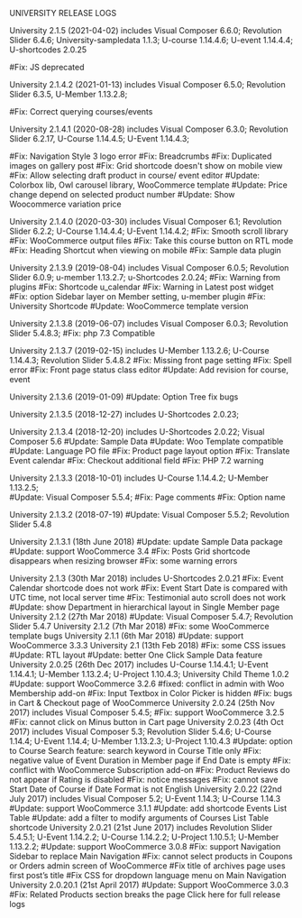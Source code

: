 UNIVERSITY RELEASE LOGS


University 2.1.5 (2021-04-02)
includes Visual Composer 6.6.0; Revolution Slider 6.4.6; University-sampledata 1.1.3; U-course 1.14.4.6; U-event 1.14.4.4; U-shortcodes 2.0.25

#Fix: JS deprecated

University 2.1.4.2 (2021-01-13)
includes Visual Composer 6.5.0; Revolution Slider 6.3.5, U-Member 1.13.2.8;

#Fix: Correct querying courses/events

University 2.1.4.1 (2020-08-28)
includes Visual Composer 6.3.0; Revolution Slider 6.2.17, U-Course 1.14.4.5; U-Event 1.14.4.3;

#Fix: Navigation Style 3 logo error
#Fix: Breadcrumbs
#Fix: Duplicated images on gallery post
#Fix: Grid shortcode doesn't show on mobile view
#Fix: Allow selecting draft product in course/ event editor
#Update: Colorbox lib, Owl carousel library, WooCommerce template
#Update: Price change depend on selected product number
#Update: Show Woocommerce variation price 


University 2.1.4.0 (2020-03-30)
includes Visual Composer 6.1; Revolution Slider 6.2.2; U-Course 1.14.4.4; U-Event 1.14.4.2;
#Fix: Smooth scroll library
#Fix: WooCommerce output files
#Fix: Take this course button on RTL mode
#Fix: Heading Shortcut when viewing on mobile
#Fix: Sample data plugin


University 2.1.3.9 (2019-08-04)
includes Visual Composer 6.0.5; Revolution Slider 6.0.9; u-member 1.13.2.7; u-Shortcodes 2.0.24;
#Fix: Warning from plugins
#Fix: Shortcode u_calendar
#Fix: Warning in Latest post widget
#Fix: option Sidebar layer on Member setting, u-member plugin
#Fix: University Shortcode 
#Update: WooCommerce template version

University 2.1.3.8 (2019-06-07)
includes Visual Composer 6.0.3; Revolution Slider 5.4.8.3; 
#Fix: php 7.3 Compatible

University 2.1.3.7 (2019-02-15)
includes U-Member 1.13.2.6;	U-Course 1.14.4.3; Revolution Slider 5.4.8.2
#Fix: Missing front page setting
#Fix: Spell error 
#Fix: Front page status class editor
#Update: Add revision for course, event


University 2.1.3.6 (2019-01-09)
#Update: Option Tree fix bugs

University 2.1.3.5 (2018-12-27)
includes U-Shortcodes 2.0.23;


University 2.1.3.4 (2018-12-20)
includes U-Shortcodes 2.0.22; Visual Composer 5.6
#Update: Sample Data
#Update: Woo Template compatible
#Update: Language PO file
#Fix: Product page layout option
#Fix: Translate Event calendar
#Fix: Checkout additional field
#Fix: PHP 7.2 warning


University 2.1.3.3 (2018-10-01)
includes U-Course 1.14.4.2; U-Member 1.13.2.5;	
#Update: Visual Composer 5.5.4;
#Fix: Page comments
#Fix: Option name

University 2.1.3.2 (2018-07-19)
#Update: Visual Composer 5.5.2; Revolution Slider 5.4.8

University 2.1.3.1 (18th June 2018)
#Update: update Sample Data package
#Update: support WooCommerce 3.4
#Fix: Posts Grid shortcode disappears when resizing browser
#Fix: some warning errors

University 2.1.3 (30th Mar 2018)
includes U-Shortcodes 2.0.21
#Fix: Event Calendar shortcode does not work
#Fix: Event Start Date is compared with UTC time, not local server time
#Fix: Testimonial auto scroll does not work
#Update: show Department in hierarchical layout in Single Member page
University 2.1.2 (27th Mar 2018)
#Update: Visual Composer 5.4.7; Revolution Slider 5.4.7
University 2.1.2 (7th Mar 2018)
#Fix: some WooCommerce template bugs
University 2.1.1 (6th Mar 2018)
#Update: support WooCommerce 3.3.3
University 2.1 (13th Feb 2018)
#Fix: some CSS issues
#Update: RTL layout
#Update: better One Click Sample Data feature
University 2.0.25 (26th Dec 2017)
includes U-Course 1.14.4.1; U-Event 1.14.4.1; U-Member 1.13.2.4; U-Project 1.10.4.3; University Child Theme 1.0.2
#Update: support WooCommerce 3.2.6
#fixed: conflict in admin with Woo Membership add-on
#Fix: Input Textbox in Color Picker is hidden
#Fix: bugs in Cart & Checkout page of WooCommerce
University 2.0.24 (25th Nov 2017)
includes Visual Composer 5.4.5;
#Fix: support WooCommerce 3.2.5
#Fix: cannot click on Minus button in Cart page
University 2.0.23 (4th Oct 2017)
includes Visual Composer 5.3; Revolution Slider 5.4.6; U-Course 1.14.4; U-Event 1.14.4; U-Member 1.13.2.3; U-Project 1.10.4.3
#Update: option to Course Search feature: search keyword in Course Title only
#Fix: negative value of Event Duration in Member page if End Date is empty
#Fix: conflict with WooCommerce Subscription add-on
#Fix: Product Reviews do not appear if Rating is disabled
#Fix: notice messages
#Fix: cannot save Start Date of Course if Date Format is not English
University 2.0.22 (22nd July 2017)
includes Visual Composer 5.2; U-Event 1.14.3; U-Course 1.14.3
#Update: support WooCommerce 3.1.1
#Update: add shortcode Events List Table
#Update: add a filter to modify arguments of Courses List Table shortcode
University 2.0.21 (21st June 2017)
includes Revolution Slider 5.4.5.1; U-Event 1.14.2.2; U-Course 1.14.2.2; U-Project 1.10.5.1; U-Member 1.13.2.2;
#Update: support WooCommerce 3.0.8
#Fix: support Navigation Sidebar to replace Main Navigation
#Fix: cannot select products in Coupons or Orders admin screen of WooCommerce
#Fix title of archives page uses first post’s title
#Fix CSS for dropdown language menu on Main Navigation
University 2.0.20.1 (21st April 2017)
#Update: Support WooCommerce 3.0.3
#Fix: Related Products section breaks the page
Click here for full release logs